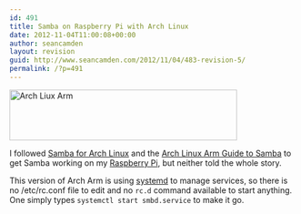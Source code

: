 ```yaml
---
id: 491
title: Samba on Raspberry Pi with Arch Linux
date: 2012-11-04T11:00:08+00:00
author: seancamden
layout: revision
guid: http://www.seancamden.com/2012/11/04/483-revision-5/
permalink: /?p=491
---
```

[<img src="http://www.seancamden.com/wp-content/uploads/2012/11/arch-linux-arm.png" alt="Arch Liux Arm" title="arch-linux-arm" width="400" height="89" class="alignnone size-full wp-image-484" srcset="http://seancamden.cosm/wp-content/uploads/2012/11/arch-linux-arm.png 400w, http://seancamden.cosm/wp-content/uploads/2012/11/arch-linux-arm-300x66.png 300w" sizes="(max-width: 400px) 100vw, 400px" />](http://www.seancamden.com/wp-content/uploads/2012/11/arch-linux-arm.png)
  
I followed [Samba for Arch Linux](https://wiki.archlinux.org/index.php/Samba) and the [Arch Linux Arm Guide to Samba](http://archlinuxarm.org/support/guides/applications/samba) to get Samba working on my [Raspberry Pi](http://www.raspberrypi.org/), but neither told the whole story.

This version of Arch Arm is using [systemd](https://wiki.archlinux.org/index.php/Systemd) to manage services, so there is no /etc/rc.conf file to edit and no `rc.d` command available to start anything. One simply types `systemctl start smbd.service` to make it go.